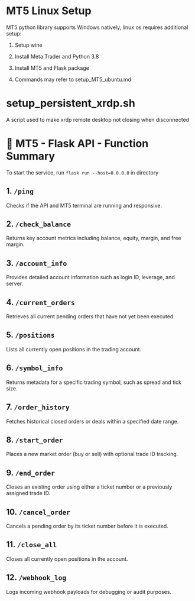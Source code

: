 # MT5 Linux Setup

MT5 python library supports Windows natively, linux os requires additional setup:

1. Setup wine

2. Install Meta Trader and Python 3.8

3. Install MT5 and Flask package

4. Commands may refer to setup_MT5_ubuntu.md

# setup_persistent_xrdp.sh

A script used to make xrdp remote desktop not closing when disconnected

# 📘 MT5 - Flask API - Function Summary

To start the service, run `flask run --host=0.0.0.0` in directory

## 1. `/ping`
Checks if the API and MT5 terminal are running and responsive.

## 2. `/check_balance`
Returns key account metrics including balance, equity, margin, and free margin.

## 3. `/account_info`
Provides detailed account information such as login ID, leverage, and server.

## 4. `/current_orders`
Retrieves all current pending orders that have not yet been executed.

## 5. `/positions`
Lists all currently open positions in the trading account.

## 6. `/symbol_info`
Returns metadata for a specific trading symbol, such as spread and tick size.

## 7. `/order_history`
Fetches historical closed orders or deals within a specified date range.

## 8. `/start_order`
Places a new market order (buy or sell) with optional trade ID tracking.

## 9. `/end_order`
Closes an existing order using either a ticket number or a previously assigned trade ID.

## 10. `/cancel_order`
Cancels a pending order by its ticket number before it is executed.

## 11. `/close_all`
Closes all currently open positions in the account.

## 12. `/webhook_log`
Logs incoming webhook payloads for debugging or audit purposes.
